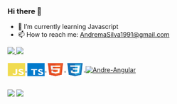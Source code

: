 ### Hi there 👋

- 🌱 I’m currently learning Javascript
- 📫 How to reach me: AndremaSilva1991@gmail.com

 <div>
  <a href="https://github.com/andremasilva">
  <img height="180em" src="https://github-readme-stats.vercel.app/api?username=andremasilva&show_icons=true&theme=dracula&include_all_commits=true&count_private=true"/>
  <img height="180em" src="https://github-readme-stats.vercel.app/api/top-langs/?username=andremasilva&layout=compact&langs_count=7&theme=dracula"/>
</div>
  <div style="display: inline_block"><br>
  <img align="center" alt="Andre-Js" height="30" width="40" src="https://raw.githubusercontent.com/devicons/devicon/master/icons/javascript/javascript-plain.svg">
  <img align="center" alt="Andre-Ts" height="30" width="40" src="https://raw.githubusercontent.com/devicons/devicon/master/icons/typescript/typescript-plain.svg">
  <img align="center" alt="Andre-HTML" height="30" width="40" src="https://raw.githubusercontent.com/devicons/devicon/master/icons/html5/html5-original.svg">
  <img align="center" alt="Andre-CSS" height="30" width="40" src="https://raw.githubusercontent.com/devicons/devicon/master/icons/css3/css3-original.svg">
  <img align="center" alt="Andre-Angular" height="30" width="40" src="https://cdn.jsdelivr.net/gh/devicons/devicon/icons/react/react-original.svg" />
</div>

##
  
<div>  
  <a href = "AndremaSilva1991@gmail.com"><img src="https://img.shields.io/badge/-Gmail-%23333?style=for-the-badge&logo=gmail&logoColor=white" target="_blank"></a>
  <a href="https://www.linkedin.com/in/andre-silvafrontend/" target="_blank"><img src="https://img.shields.io/badge/-LinkedIn-%230077B5?style=for-the         badge&logo=linkedin&logoColor=white" target="_blank"></a> 
</div>
